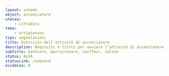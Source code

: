 ```yaml
---
layout: scheda
object: acconciatore
utenza:
    - cittadini
tema:
    - artigianato
tipo: segnalazioni
title: Esercizio dell’attività di acconciatore
description: Requisiti e titoli per avviare l’attività di acconciatore
subtitle: barbiere, parrucchiere, coiffeur, salone
status: ALFA
statusLink: /onboard
evidenza: 0
---
```

